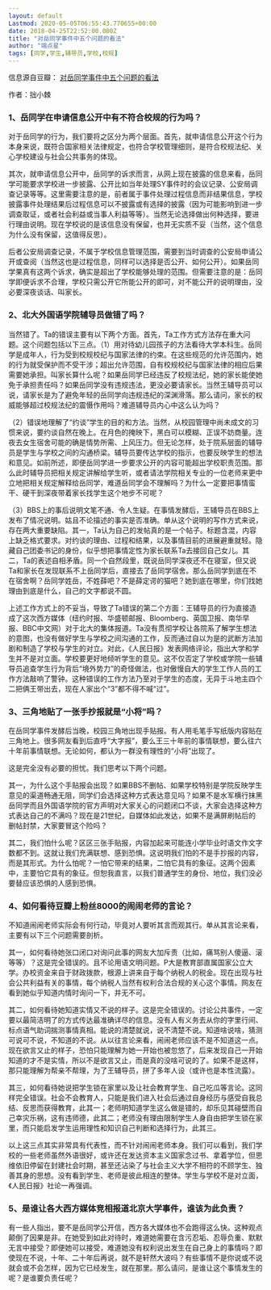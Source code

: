 ```yaml
---
layout: default
Lastmod: 2020-05-05T06:55:43.770655+00:00
date: 2018-04-25T22:52:00.000Z
title: "对岳同学事件中五个问题的看法"
author: "端点星"
tags: [同学,学生,辅导员,学校,校规]
---
```


信息源自豆瓣： [对岳同学事件中五个问题的看法](https://www.douban.com/note/667163648/)

作者：拙小棘

### 1、岳同学在申请信息公开中有不符合校规的行为吗？

对于岳同学的行为，我们要将之区分为两个层面。首先，就申请信息公开这个行为本身来说，既符合国家相关法律规定，也符合学校管理细则，是符合校规法纪、关心学校建设与社会公共事务的体现。

其次，就申请信息公开中，岳同学的诉求而言，从网上现在披露的信息来看，岳同学可能要求学校进一步披露、公开比如当年处理SY事件时的会议记录、公安局调查记录等等。这里需要注意的是，前者属于事件处理过程信息而非结果信息，学校披露事件处理结果后过程信息可以不披露或有选择的披露（因为可能影响到进一步调查取证，或者社会利益或当事人利益等等）。当然无论选择做出何种选择，要进行理由说明。现在学校说的是该信息没有保留，也并无实质不妥（当然，这个信息为什么没有保留，这值得反思）。

后者公安局调查记录，不属于学校信息管理范围，需要到当时调查的公安局申请公开或查阅（当然这也是过程信息，同样可以选择是否公开、如何公开）。如果岳同学果真有这两个诉求，确实是超出了学校能够处理的范围。但需要注意的是：岳同学即便诉求不合理，学校只需公开它所能公开的即可，对不能公开的说明理由，没必要深夜谈话、叫家长。

### 2、北大外国语学院辅导员做错了吗？

当然错了。Ta的错误主要有以下两个方面。首先，Ta工作方式方法存在重大问题。这个问题包括以下三点。（1）用对待幼儿园孩子的方法看待大学本科生。岳同学是成年人，行为受到校规校纪与国家法律的约束。在这些规范的允许范围内，她的行为就受保护而不受干涉；超出允许范围，自有校规校纪与国家法律的相应后果需要她承担。叫家长算什么呢？如果岳同学已经违反了校规法纪，她的家长能使她免于承担责任吗？如果岳同学没有违规违法，更没必要请家长。当然王辅导员可以说，请家长是为了避免年轻的岳同学向违规违纪的深渊滑落。那么请问，家长的权威能够超过校规法纪的震慑作用吗？难道辅导员内心中这么认为吗？

（2）错误地理解了“约谈”学生的目的和方法。当然，从校园管理中尚未成文的习惯来说，要约谈自然在晚上。在月色的掩映下，黑白可以模糊、正误不妨商量。连夜去女生宿舍可能的确是情势所需、上风压力。但无论怎样，处于院系层面的辅导员是学生与学校之间的沟通桥梁。辅导员要传达学校的指示，也要反映学生的想法和意见。如前所述，即便岳同学进一步要求公开的内容可能超出学校职责范围。那么此时辅导员把相关规定讲解给学生听，或者请法学院相关专业的一位老师来更中立地把相关规定解释给岳同学，难道岳同学会不理解吗？为什么一定要把事情蛮干、硬干到深夜带着家长找学生这个地步不可呢？

（3）BBS上的事后说明文笔不通、令人生疑。在事情发酵后，王辅导员在BBS上发布了情况说明。姑且不论描述的事实是否准确。单从这个说明的写作方式来说，存在两大重要缺陷。其一，Ta认为自己的发帖真的是一个帖子。标题含混，内容上缺乏格式要求。对约谈的理由、过程和结果，以及事情目前的进展避重就轻。隐藏自己团委书记的身份，似乎想把事情定性为家长联系Ta去接回自己女儿。其二，Ta的表述自相矛盾。同一个自然段里，既说岳同学深夜还不在寝室，但又说Ta和家长在发现联系不上岳同学后，直接去了岳同学宿舍。那么岳同学到底在不在宿舍啊？岳同学姓岳，不姓薛吧？不是薛定谔的猫吧？她到底在哪里，你们找她理由到底是什么，自己的文字都说不圆。

上述工作方式上的不妥当，导致了Ta错误的第二个方面：王辅导员的行为直接造成了这次西方媒体（纽约时报、华盛顿邮报、Bloomberg、英国卫报、南华早报、BBC中文网）对于北大的集体报道。Ta没有贯彻学校让各院系了解学生想法的意图，也没有做好学生与学校之间沟通的工作，反而通过自以为是的武断方法加剧和制造了学校与学生的对立。对此，《人民日报》发表网络评论，指出大学和学生并不是对立面。学校要更好地倾听学生的意见。这不仅否定了学校或学院一些辅导员追查学生行为背后“境外势力”的奇怪做法，也对傲慢自大的学生工作人员的工作方法敲响了警钟。这种错误的工作方法乃至对于学生的态度，无异于斗地主四个二把俩王带出去，现在人家出个“3”都不得不喊“过”。

### 3、三角地贴了一张手抄报就是“小将”吗？

在岳同学事件发酵后当晚，校园三角地出现手贴报。有人用毛笔手写纸版内容贴在三角地上。很多网友看到后直呼“大字报”，要么王三十年前的事情联想，要么往六十年前事情联想。无论如何，都认为一群没有理性的“小将”出现了。

这是完全没有必要的担忧。我们思考以下两个问题。

其一，为什么这个手贴报会出现？如果BBS不删帖、如果学校特别是学院反映学生意见的渠道畅通无阻，同学们会选择这种方式表达意见吗？如果不是水军横行抹黑岳同学而且外国语学院的官方声明对大家关心的问题闭口不谈，大家会选择这种方式表达自己的不满吗？现在是21世纪，自媒体如此发达，如果不是满屏刷帖后的删帖封禁，大家要冒这个险吗？

其二，我们怕什么呢？区区三张手贴报，内容加起来可能连小学毕业时语文作文字数都不到。这就让我们充满联想、感到恐惧。这说明我们怕的不是手抄报的内容，而是其形式。为什么怕呢？一怕它带来的结果，二怕它具有的象征。这两个因素中，主要怕它具有的象征。但恕我直言，以我们普通学生的身份、地位，我们没必要替应该恐惧的人感到恐惧。

### 4、如何看待豆瓣上粉丝8000的闹闹老师的言论？

不知道闹闹老师实际会有何行动，毕竟对人要听其言而观其行。单从其言论来看，主要有以下三个问题需要剖析。

其一，如何看待她张口闭口对询问此事的网友大加斥责（比如，痛骂别人傻逼、滚等等）？这是完全错误的。且不论用语文明问题。P大是教育部直属国家公立大学。办校资金来自于财政拨款，根源上讲来自于每个纳税人的税金。现在出现与社会公共利益有关的事情，每个纳税人当然有权利合法合规的关心这个事情。网友在看到她似乎知道内情时询问一下，并无不可。

其二，如何看待她知道实情又不说的样子。这是完全错误的。讨论公共事件，一定要以最简洁明了的方式传达最准确详尽的信息。没有人有义务去从你的字里行间、标点语气助词揣测事情真相。能说的清楚就说，说不清楚不说。知道啥说啥，猜测可说可不说，不知道的不说。从以往言论来看，闹闹老师应该不是不知道这一点。现在欲言又止的样子，恐怕只能理解为她一开始也被忽悠了，后来发现自己一开始知道的才不是实情，所以不是欲言又止，而是真的没啥可说的了。如果不是这样，那只能理解为帮亲不帮理，为了王辅导员，拼了多年人设（或许也是本性流露）。

其三，如何看待她说把学生锁在家里以及让社会教育学生、自己吃瓜等言论。这同样完全错误。社会不会教育人，只能是我们进入社会后通过自身经历与感受自我总结、反思而获得教育，此其一；老师明知道学生这么做是错的，却乐见其碰壁而自己幸灾乐祸，这有违师德，此其二；老师没有理由限制学生人身自由把学生锁在家里，而只能启发学生运用理性和知识自己判断和选择行为，此其三。

以上这三点其实非常具有代表性，而不针对闹闹老师本身。我们可以看到，我们学校的一些老师虽然外语很好，或许还在发达资本主义国家念过书、拿着学位，但思维依旧停留在封建社会时期，甚至还沾染了与社会主义大学不相符的不顾学生、独善其身的思想。没有看到学生、老师是彼此相连的整体。学生与学校不是对立面，《人民日报》社论一再强调。

### 5、是谁让各大西方媒体竞相报道北京大学事件，谁该为此负责？

有一些人指出，要不是岳同学公开信，西方各大媒体也不会跑得这么快。这种观点颠倒了因果是非。在她受到如此对待时，难道她需要在含污忍垢、忍辱负重、默默无言中接受？即便她可以接受，难道她没有权利说出发生在自己身上的事情吗？即使现在不说，十年、二十年后再说，就不是轩然大波吗？有些事情不是你说或不说就会或不会怎样，因为它已经发生，就在那里。那么请问，是谁让这个事情发生的呢？是谁要负责任呢？

